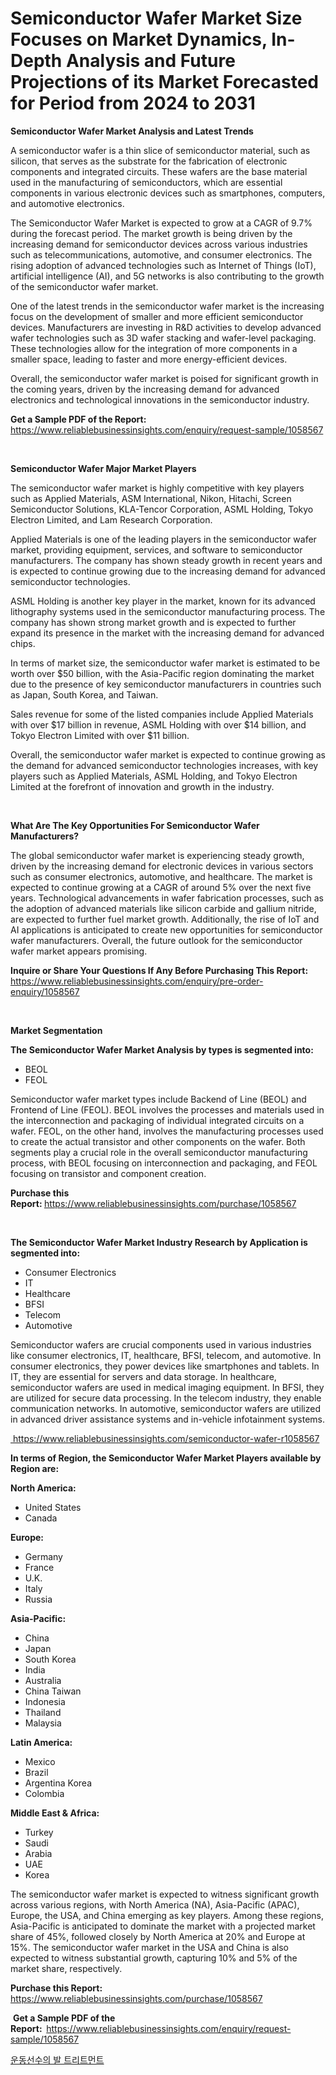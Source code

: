 <p><h1>Semiconductor Wafer Market Size Focuses on Market Dynamics, In-Depth Analysis and Future Projections of its Market Forecasted for Period from 2024 to 2031</h1></p><p><strong>Semiconductor Wafer Market Analysis and Latest Trends</strong></p>
<p><p>A semiconductor wafer is a thin slice of semiconductor material, such as silicon, that serves as the substrate for the fabrication of electronic components and integrated circuits. These wafers are the base material used in the manufacturing of semiconductors, which are essential components in various electronic devices such as smartphones, computers, and automotive electronics.</p><p>The Semiconductor Wafer Market is expected to grow at a CAGR of 9.7% during the forecast period. The market growth is being driven by the increasing demand for semiconductor devices across various industries such as telecommunications, automotive, and consumer electronics. The rising adoption of advanced technologies such as Internet of Things (IoT), artificial intelligence (AI), and 5G networks is also contributing to the growth of the semiconductor wafer market.</p><p>One of the latest trends in the semiconductor wafer market is the increasing focus on the development of smaller and more efficient semiconductor devices. Manufacturers are investing in R&D activities to develop advanced wafer technologies such as 3D wafer stacking and wafer-level packaging. These technologies allow for the integration of more components in a smaller space, leading to faster and more energy-efficient devices.</p><p>Overall, the semiconductor wafer market is poised for significant growth in the coming years, driven by the increasing demand for advanced electronics and technological innovations in the semiconductor industry.</p></p>
<p><strong>Get a Sample PDF of the Report:&nbsp;</strong> <a href="https://www.reliablebusinessinsights.com/enquiry/request-sample/1058567">https://www.reliablebusinessinsights.com/enquiry/request-sample/1058567</a></p>
<p>&nbsp;</p>
<p><strong>Semiconductor Wafer Major Market Players</strong></p>
<p><p>The semiconductor wafer market is highly competitive with key players such as Applied Materials, ASM International, Nikon, Hitachi, Screen Semiconductor Solutions, KLA-Tencor Corporation, ASML Holding, Tokyo Electron Limited, and Lam Research Corporation. </p><p>Applied Materials is one of the leading players in the semiconductor wafer market, providing equipment, services, and software to semiconductor manufacturers. The company has shown steady growth in recent years and is expected to continue growing due to the increasing demand for advanced semiconductor technologies.</p><p>ASML Holding is another key player in the market, known for its advanced lithography systems used in the semiconductor manufacturing process. The company has shown strong market growth and is expected to further expand its presence in the market with the increasing demand for advanced chips.</p><p>In terms of market size, the semiconductor wafer market is estimated to be worth over $50 billion, with the Asia-Pacific region dominating the market due to the presence of key semiconductor manufacturers in countries such as Japan, South Korea, and Taiwan.</p><p>Sales revenue for some of the listed companies include Applied Materials with over $17 billion in revenue, ASML Holding with over $14 billion, and Tokyo Electron Limited with over $11 billion.</p><p>Overall, the semiconductor wafer market is expected to continue growing as the demand for advanced semiconductor technologies increases, with key players such as Applied Materials, ASML Holding, and Tokyo Electron Limited at the forefront of innovation and growth in the industry.</p></p>
<p>&nbsp;</p>
<p><strong>What Are The Key Opportunities For Semiconductor Wafer Manufacturers?</strong></p>
<p><p>The global semiconductor wafer market is experiencing steady growth, driven by the increasing demand for electronic devices in various sectors such as consumer electronics, automotive, and healthcare. The market is expected to continue growing at a CAGR of around 5% over the next five years. Technological advancements in wafer fabrication processes, such as the adoption of advanced materials like silicon carbide and gallium nitride, are expected to further fuel market growth. Additionally, the rise of IoT and AI applications is anticipated to create new opportunities for semiconductor wafer manufacturers. Overall, the future outlook for the semiconductor wafer market appears promising.</p></p>
<p><strong>Inquire or Share Your Questions If Any Before Purchasing This Report:</strong> <a href="https://www.reliablebusinessinsights.com/enquiry/pre-order-enquiry/1058567">https://www.reliablebusinessinsights.com/enquiry/pre-order-enquiry/1058567</a></p>
<p>&nbsp;</p>
<p><strong>Market Segmentation</strong></p>
<p><strong>The Semiconductor Wafer Market Analysis by types is segmented into:</strong></p>
<p><ul><li>BEOL</li><li>FEOL</li></ul></p>
<p><p>Semiconductor wafer market types include Backend of Line (BEOL) and Frontend of Line (FEOL). BEOL involves the processes and materials used in the interconnection and packaging of individual integrated circuits on a wafer. FEOL, on the other hand, involves the manufacturing processes used to create the actual transistor and other components on the wafer. Both segments play a crucial role in the overall semiconductor manufacturing process, with BEOL focusing on interconnection and packaging, and FEOL focusing on transistor and component creation.</p></p>
<p><strong>Purchase this Report:&nbsp;</strong><a href="https://www.reliablebusinessinsights.com/purchase/1058567">https://www.reliablebusinessinsights.com/purchase/1058567</a></p>
<p>&nbsp;</p>
<p><strong>The Semiconductor Wafer Market Industry Research by Application is segmented into:</strong></p>
<p><ul><li>Consumer Electronics</li><li>IT</li><li>Healthcare</li><li>BFSI</li><li>Telecom</li><li>Automotive</li></ul></p>
<p><p>Semiconductor wafers are crucial components used in various industries like consumer electronics, IT, healthcare, BFSI, telecom, and automotive. In consumer electronics, they power devices like smartphones and tablets. In IT, they are essential for servers and data storage. In healthcare, semiconductor wafers are used in medical imaging equipment. In BFSI, they are utilized for secure data processing. In the telecom industry, they enable communication networks. In automotive, semiconductor wafers are utilized in advanced driver assistance systems and in-vehicle infotainment systems.</p></p>
<p><a href="https://www.reliablebusinessinsights.com/semiconductor-wafer-r1058567">&nbsp;https://www.reliablebusinessinsights.com/semiconductor-wafer-r1058567</a></p>
<p><strong>In terms of Region, the Semiconductor Wafer Market Players available by Region are:</strong></p>
<p>
    <p> <strong> North America: </strong>
        <ul>
            <li>United States</li>
            <li>Canada</li>
        </ul>
        </p> 
    <p> <strong> Europe: </strong>
        <ul>
            <li>Germany</li>
            <li>France</li>
            <li>U.K.</li>
            <li>Italy</li>
            <li>Russia</li>
        </ul>
        </p> 
    <p> <strong> Asia-Pacific: </strong>
        <ul>
            <li>China</li>
            <li>Japan</li>
            <li>South Korea</li>
            <li>India</li>
            <li>Australia</li>
            <li>China Taiwan</li>
            <li>Indonesia</li>
            <li>Thailand</li>
            <li>Malaysia</li>
        </ul>
        </p> 
    <p> <strong> Latin America: </strong>
        <ul>
            <li>Mexico</li>
            <li>Brazil</li>
            <li>Argentina Korea</li>
            <li>Colombia</li>
        </ul>
        </p> 
    <p> <strong> Middle East & Africa: </strong>
        <ul>
            <li>Turkey</li>
            <li>Saudi</li>
            <li>Arabia</li>
            <li>UAE</li>
            <li>Korea</li>
        </ul>
    </p>
    </p>
<p><p>The semiconductor wafer market is expected to witness significant growth across various regions, with North America (NA), Asia-Pacific (APAC), Europe, the USA, and China emerging as key players. Among these regions, Asia-Pacific is anticipated to dominate the market with a projected market share of 45%, followed closely by North America at 20% and Europe at 15%. The semiconductor wafer market in the USA and China is also expected to witness substantial growth, capturing 10% and 5% of the market share, respectively.</p></p>
<p><strong>Purchase this Report: </strong><a href="https://www.reliablebusinessinsights.com/purchase/1058567">https://www.reliablebusinessinsights.com/purchase/1058567</a></p>
<p>&nbsp;<strong>Get a Sample PDF of the Report:&nbsp;&nbsp;</strong><a href="https://www.reliablebusinessinsights.com/enquiry/request-sample/1058567">https://www.reliablebusinessinsights.com/enquiry/request-sample/1058567</a></p>
<p><strong></strong></p>
<p><p><a href="https://github.com/courtney23pratt/Market-Research-Report-List-1/blob/main/8845779155830.md">운동선수의 발 트리트먼트</a></p></p>